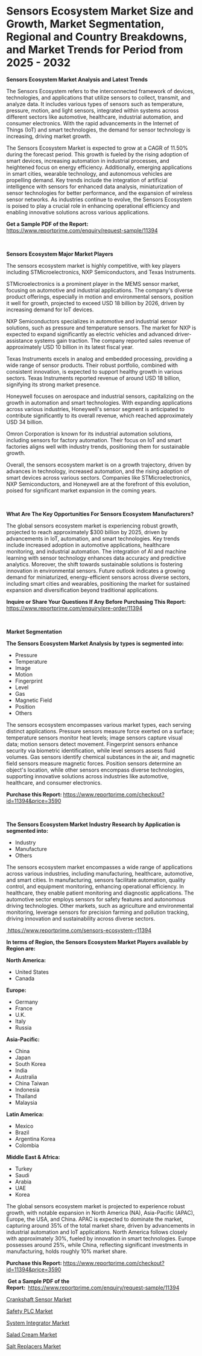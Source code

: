 <p><h1>Sensors Ecosystem Market Size and Growth, Market Segmentation, Regional and Country Breakdowns, and Market Trends for Period from 2025 -  2032</h1></p><p><strong>Sensors Ecosystem Market Analysis and Latest Trends</strong></p>
<p><p>The Sensors Ecosystem refers to the interconnected framework of devices, technologies, and applications that utilize sensors to collect, transmit, and analyze data. It includes various types of sensors such as temperature, pressure, motion, and light sensors, integrated within systems across different sectors like automotive, healthcare, industrial automation, and consumer electronics. With the rapid advancements in the Internet of Things (IoT) and smart technologies, the demand for sensor technology is increasing, driving market growth.</p><p>The Sensors Ecosystem Market is expected to grow at a CAGR of 11.50% during the forecast period. This growth is fueled by the rising adoption of smart devices, increasing automation in industrial processes, and heightened focus on energy efficiency. Additionally, emerging applications in smart cities, wearable technology, and autonomous vehicles are propelling demand. Key trends include the integration of artificial intelligence with sensors for enhanced data analysis, miniaturization of sensor technologies for better performance, and the expansion of wireless sensor networks. As industries continue to evolve, the Sensors Ecosystem is poised to play a crucial role in enhancing operational efficiency and enabling innovative solutions across various applications.</p></p>
<p><strong>Get a Sample PDF of the Report:&nbsp;</strong> <a href="https://www.reportprime.com/enquiry/request-sample/11394?utm_campaign=1906&utm_medium=2&utm_source=Github&utm_content=ia&utm_term=20032025&utm_id=sensors-ecosystem">https://www.reportprime.com/enquiry/request-sample/11394</a></p>
<p>&nbsp;</p>
<p><strong>Sensors Ecosystem Major Market Players</strong></p>
<p><p>The sensors ecosystem market is highly competitive, with key players including STMicroelectronics, NXP Semiconductors, and Texas Instruments. </p><p>STMicroelectronics is a prominent player in the MEMS sensor market, focusing on automotive and industrial applications. The company's diverse product offerings, especially in motion and environmental sensors, position it well for growth, projected to exceed USD 18 billion by 2026, driven by increasing demand for IoT devices.</p><p>NXP Semiconductors specializes in automotive and industrial sensor solutions, such as pressure and temperature sensors. The market for NXP is expected to expand significantly as electric vehicles and advanced driver-assistance systems gain traction. The company reported sales revenue of approximately USD 10 billion in its latest fiscal year.</p><p>Texas Instruments excels in analog and embedded processing, providing a wide range of sensor products. Their robust portfolio, combined with consistent innovation, is expected to support healthy growth in various sectors. Texas Instruments reported revenue of around USD 18 billion, signifying its strong market presence.</p><p>Honeywell focuses on aerospace and industrial sensors, capitalizing on the growth in automation and smart technologies. With expanding applications across various industries, Honeywell's sensor segment is anticipated to contribute significantly to its overall revenue, which reached approximately USD 34 billion.</p><p>Omron Corporation is known for its industrial automation solutions, including sensors for factory automation. Their focus on IoT and smart factories aligns well with industry trends, positioning them for sustainable growth.</p><p>Overall, the sensors ecosystem market is on a growth trajectory, driven by advances in technology, increased automation, and the rising adoption of smart devices across various sectors. Companies like STMicroelectronics, NXP Semiconductors, and Honeywell are at the forefront of this evolution, poised for significant market expansion in the coming years.</p></p>
<p>&nbsp;</p>
<p><strong>What Are The Key Opportunities For Sensors Ecosystem Manufacturers?</strong></p>
<p><p>The global sensors ecosystem market is experiencing robust growth, projected to reach approximately $300 billion by 2025, driven by advancements in IoT, automation, and smart technologies. Key trends include increased adoption in automotive applications, healthcare monitoring, and industrial automation. The integration of AI and machine learning with sensor technology enhances data accuracy and predictive analytics. Moreover, the shift towards sustainable solutions is fostering innovation in environmental sensors. Future outlook indicates a growing demand for miniaturized, energy-efficient sensors across diverse sectors, including smart cities and wearables, positioning the market for sustained expansion and diversification beyond traditional applications.</p></p>
<p><strong>Inquire or Share Your Questions If Any Before Purchasing This Report:</strong> <a href="https://www.reportprime.com/enquiry/pre-order/11394?utm_campaign=1906&utm_medium=2&utm_source=Github&utm_content=ia&utm_term=20032025&utm_id=sensors-ecosystem">https://www.reportprime.com/enquiry/pre-order/11394</a></p>
<p>&nbsp;</p>
<p><strong>Market Segmentation</strong></p>
<p><strong>The Sensors Ecosystem Market Analysis by types is segmented into:</strong></p>
<p><ul><li>Pressure</li><li>Temperature</li><li>Image</li><li>Motion</li><li>Fingerprint</li><li>Level</li><li>Gas</li><li>Magnetic Field</li><li>Position</li><li>Others</li></ul></p>
<p><p>The sensors ecosystem encompasses various market types, each serving distinct applications. Pressure sensors measure force exerted on a surface; temperature sensors monitor heat levels; image sensors capture visual data; motion sensors detect movement. Fingerprint sensors enhance security via biometric identification, while level sensors assess fluid volumes. Gas sensors identify chemical substances in the air, and magnetic field sensors measure magnetic forces. Position sensors determine an object's location, while other sensors encompass diverse technologies, supporting innovative solutions across industries like automotive, healthcare, and consumer electronics.</p></p>
<p><strong>Purchase this Report:&nbsp;</strong><a href="https://www.reportprime.com/checkout?id=11394&price=3590&utm_campaign=1906&utm_medium=2&utm_source=Github&utm_content=ia&utm_term=20032025&utm_id=sensors-ecosystem">https://www.reportprime.com/checkout?id=11394&price=3590</a></p>
<p>&nbsp;</p>
<p><strong>The Sensors Ecosystem Market Industry Research by Application is segmented into:</strong></p>
<p><ul><li>Industry</li><li>Manufacture</li><li>Others</li></ul></p>
<p><p>The sensors ecosystem market encompasses a wide range of applications across various industries, including manufacturing, healthcare, automotive, and smart cities. In manufacturing, sensors facilitate automation, quality control, and equipment monitoring, enhancing operational efficiency. In healthcare, they enable patient monitoring and diagnostic applications. The automotive sector employs sensors for safety features and autonomous driving technologies. Other markets, such as agriculture and environmental monitoring, leverage sensors for precision farming and pollution tracking, driving innovation and sustainability across diverse sectors.</p></p>
<p><a href="https://www.reportprime.com/sensors-ecosystem-r11394?utm_campaign=1906&utm_medium=2&utm_source=Github&utm_content=ia&utm_term=20032025&utm_id=sensors-ecosystem">&nbsp;https://www.reportprime.com/sensors-ecosystem-r11394</a></p>
<p><strong>In terms of Region, the Sensors Ecosystem Market Players available by Region are:</strong></p>
<p>
    <p> <strong> North America: </strong>
        <ul>
            <li>United States</li>
            <li>Canada</li>
        </ul>
        </p> 
    <p> <strong> Europe: </strong>
        <ul>
            <li>Germany</li>
            <li>France</li>
            <li>U.K.</li>
            <li>Italy</li>
            <li>Russia</li>
        </ul>
        </p> 
    <p> <strong> Asia-Pacific: </strong>
        <ul>
            <li>China</li>
            <li>Japan</li>
            <li>South Korea</li>
            <li>India</li>
            <li>Australia</li>
            <li>China Taiwan</li>
            <li>Indonesia</li>
            <li>Thailand</li>
            <li>Malaysia</li>
        </ul>
        </p> 
    <p> <strong> Latin America: </strong>
        <ul>
            <li>Mexico</li>
            <li>Brazil</li>
            <li>Argentina Korea</li>
            <li>Colombia</li>
        </ul>
        </p> 
    <p> <strong> Middle East & Africa: </strong>
        <ul>
            <li>Turkey</li>
            <li>Saudi</li>
            <li>Arabia</li>
            <li>UAE</li>
            <li>Korea</li>
        </ul>
    </p>
    </p>
<p><p>The global sensors ecosystem market is projected to experience robust growth, with notable expansion in North America (NA), Asia-Pacific (APAC), Europe, the USA, and China. APAC is expected to dominate the market, capturing around 35% of the total market share, driven by advancements in industrial automation and IoT applications. North America follows closely with approximately 30%, fueled by innovation in smart technologies. Europe possesses around 25%, while China, reflecting significant investments in manufacturing, holds roughly 10% market share.</p></p>
<p><strong>Purchase this Report: </strong><a href="https://www.reportprime.com/checkout?id=11394&price=3590&utm_campaign=1906&utm_medium=2&utm_source=Github&utm_content=ia&utm_term=20032025&utm_id=sensors-ecosystem">https://www.reportprime.com/checkout?id=11394&price=3590</a></p>
<p>&nbsp;<strong>Get a Sample PDF of the Report:&nbsp;&nbsp;</strong><a href="https://www.reportprime.com/enquiry/request-sample/11394?utm_campaign=1906&utm_medium=2&utm_source=Github&utm_content=ia&utm_term=20032025&utm_id=sensors-ecosystem">https://www.reportprime.com/enquiry/request-sample/11394</a></p>
<p><strong></strong></p>
<p><p><a href="https://github.com/akramisabtu/Market-Research-Report-List-1/blob/main/crankshaft-sensor-market.md?utm_campaign=1906&utm_medium=2&utm_source=Github&utm_content=ia&utm_term=20032025&utm_id=sensors-ecosystem">Crankshaft Sensor Market</a></p><p><a href="https://github.com/buenayankobl/Market-Research-Report-List-1/blob/main/safety-plc-market.md?utm_campaign=1906&utm_medium=2&utm_source=Github&utm_content=ia&utm_term=20032025&utm_id=sensors-ecosystem">Safety PLC Market</a></p><p><a href="https://github.com/omduthkevork/Market-Research-Report-List-1/blob/main/system-integrator-market.md?utm_campaign=1906&utm_medium=2&utm_source=Github&utm_content=ia&utm_term=20032025&utm_id=sensors-ecosystem">System Integrator Market</a></p><p><a href="https://github.com/rakowpleetj1/Market-Research-Report-List-1/blob/main/salad-cream-market.md?utm_campaign=1906&utm_medium=2&utm_source=Github&utm_content=ia&utm_term=20032025&utm_id=sensors-ecosystem">Salad Cream Market</a></p><p><a href="https://github.com/mcveathuane2/Market-Research-Report-List-1/blob/main/salt-replacers-market.md?utm_campaign=1906&utm_medium=2&utm_source=Github&utm_content=ia&utm_term=20032025&utm_id=sensors-ecosystem">Salt Replacers Market</a></p></p>